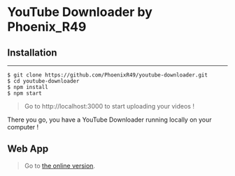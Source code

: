 # YouTube Downloader by Phoenix_R49

## Installation
***
```
$ git clone https://github.com/PhoenixR49/youtube-downloader.git
$ cd youtube-downloader 
$ npm install
$ npm start
```
> Go to http://localhost:3000 to start uploading your videos !

There you go, you have a YouTube Downloader running locally on your computer !

## Web App
> Go to [the online version](https://ytdl-by-phoenixr49.glitch.me).